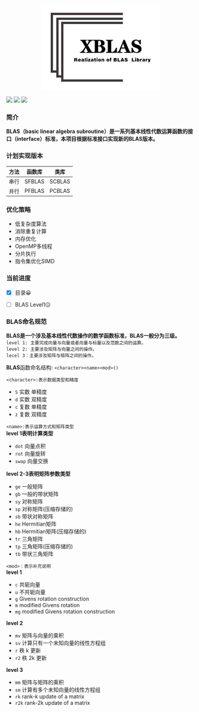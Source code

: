 
<div align=center> <img src="https://github.com/weipeng-jiao/XBLAS/blob/master/logo.JPG" > </div>

![](https://img.shields.io/badge/license-MIT-blue)
![](https://img.shields.io/badge/language-C%2B%2B-9cf)
![](https://img.shields.io/badge/Directive-OpenMP-ff69b4)

### 简介
**BLAS（basic linear algebra subroutine）是一系列基本线性代数运算函数的接口（interface）标准，本项目根据标准接口实现新的BLAS版本。**

### 计划实现版本
|方法|函数库|类库|
|---|---|---|
|串行|SFBLAS|SCBLAS|
|并行|PFBLAS|PCBLAS|

### 优化策略
* 低复杂度算法
* 消除重复计算
* 内存优化
* OpenMP多线程
* 分片执行
* 指令集优化SIMD

### 当前进度
- [x] 目录&#x1F600;
- [ ] BLAS Level1&#x1F611; 


### BLAS命名规范
**BLAS是一个涉及基本线性代数操作的数学函数标准，BLAS一般分为三级。**  
`level 1: 主要完成向量与向量或者向量与标量以及范数之间的运算。`  
`level 2: 主要涉及矩阵与向量之间的操作。`  
`lecel 3：主要涉及矩阵与矩阵之间的操作。`

**BLAS**函数命名结构:   `<character><name><mod>()`

`<character>:表示数据类型和精度`
* `S` 实数 单精度
* `d` 实数 双精度
* `c` 复数 单精度
* `z` 复数 双精度

`<name>:表示运算方式和矩阵类型`  
**level 1表明计算类型**  
* `dot` 向量点积
* `rot` 向量旋转
* `swap` 向量交换

**level 2-3表明矩阵参数类型**
* `ge` 一般矩阵
* `gb` 一般的带状矩阵
* `sy` 对称矩阵
* `sp` 对称矩阵(压缩存储的)
* `sb` 带状对称矩阵
* `he` Hermitian矩阵
* `hb` Hermitian矩阵(压缩存储的)
* `tr` 三角矩阵
* `tp` 三角矩阵(压缩存储的)
* `tb` 带状三角矩阵
  
`<mod>：表示补充说明`  
**level 1**

* `c` 共轭向量
* `u` 不共轭向量
* `g` Givens rotation construction
* `m` modified Givens rotation
* `mg` modified Givens rotation construction  

**level 2**
* `mv` 矩阵与向量的乘积
* `sv` 计算只有一个未知向量的线性方程组
* `r` 秩 k 更新
* `r2` 秩 2k 更新

**level 3**  
* `mm` 矩阵与矩阵的乘积
* `sm` 计算有多个未知向量的线性方程组
* `rk` rank-k update of a matrix
* `r2k` rank-2k update of a matrix